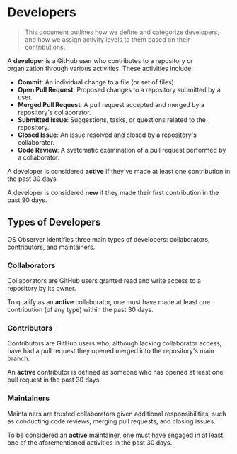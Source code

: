 # Developers

> This document outlines how we define and categorize developers, and how we assign activity levels to them based on their contributions.

A **developer** is a GitHub user who contributes to a repository or organization through various activities. These activities include:

- **Commit**: An individual change to a file (or set of files).
- **Open Pull Request**: Proposed changes to a repository submitted by a user.
- **Merged Pull Request**: A pull request accepted and merged by a repository's collaborator.
- **Submitted Issue**: Suggestions, tasks, or questions related to the repository.
- **Closed Issue**: An issue resolved and closed by a repository's collaborator.
- **Code Review**: A systematic examination of a pull request performed by a collaborator.

A developer is considered **active** if they've made at least one contribution in the past 30 days.

A developer is considered **new** if they made their first contribution in the past 90 days.

## Types of Developers

OS Observer identifies three main types of developers: collaborators, contributors, and maintainers.

### Collaborators

Collaborators are GitHub users granted read and write access to a repository by its owner. 

To qualify as an **active** collaborator, one must have made at least one contribution (of any type) within the past 30 days.

### Contributors

Contributors are GitHub users who, although lacking collaborator access, have had a pull request they opened merged into the repository's main branch.

An **active** contributor is defined as someone who has opened at least one pull request in the past 30 days.

### Maintainers

Maintainers are trusted collaborators given additional responsibilities, such as conducting code reviews, merging pull requests, and closing issues.

To be considered an **active** maintainer, one must have engaged in at least one of the aforementioned activities in the past 30 days.